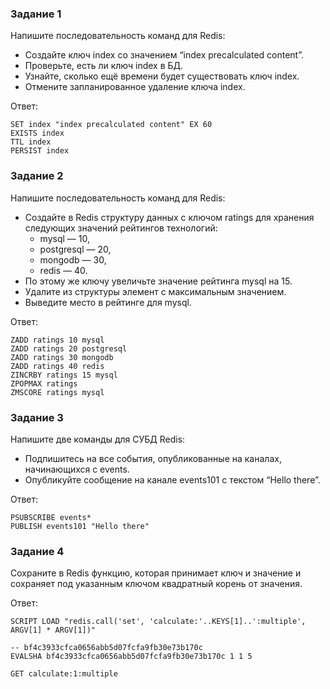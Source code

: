 ### Задание 1

Напишите последовательность команд для Redis:

* Создайте ключ index со значением “index precalculated content”.
* Проверьте, есть ли ключ index в БД.
* Узнайте, сколько ещё времени будет существовать ключ index.
* Отмените запланированное удаление ключа index.

Ответ:

```redis
SET index "index precalculated content" EX 60
EXISTS index
TTL index
PERSIST index
```

### Задание 2

Напишите последовательность команд для Redis:

- Создайте в Redis структуру данных с ключом ratings для хранения следующих значений рейтингов технологий:
    * mysql — 10,
    * postgresql — 20,
    * mongodb — 30,
    * redis — 40.
- По этому же ключу увеличьте значение рейтинга mysql на 15.
- Удалите из структуры элемент с максимальным значением.
- Выведите место в рейтинге для mysql.

Ответ:

```redis
ZADD ratings 10 mysql
ZADD ratings 20 postgresql
ZADD ratings 30 mongodb
ZADD ratings 40 redis
ZINCRBY ratings 15 mysql
ZPOPMAX ratings
ZMSCORE ratings mysql
```

### Задание 3

Напишите две команды для СУБД Redis:

* Подпишитесь на все события, опубликованные на каналах, начинающихся с events.
* Опубликуйте сообщение на канале events101 с текстом “Hello there”.

Ответ:

```redis
PSUBSCRIBE events*
PUBLISH events101 "Hello there"
```

### Задание 4

Сохраните в Redis функцию, которая принимает ключ и значение и сохраняет под указанным ключом квадратный корень от
значения.

Ответ:

```redis
SCRIPT LOAD "redis.call('set', 'calculate:'..KEYS[1]..':multiple', ARGV[1] * ARGV[1])"

-- bf4c3933cfca0656abb5d07fcfa9fb30e73b170c
EVALSHA bf4c3933cfca0656abb5d07fcfa9fb30e73b170c 1 1 5

GET calculate:1:multiple
```